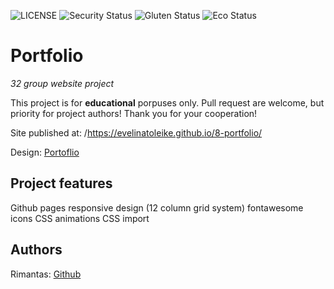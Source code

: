 ![LICENSE](https://img.shields.io/badge/license-MIT-blue.svg?style=flat-square)
![Security Status](https://img.shields.io/security-headers?label=Security&url=https%3A%2F%2Fgithub.com&style=flat-square)
![Gluten Status](https://img.shields.io/badge/Gluten-Free-green.svg)
![Eco Status](https://img.shields.io/badge/ECO-Friendly-green.svg)

# Portfolio

_32 group website project_

This project is for **educational** porpuses only. Pull request are welcome, but priority for project authors! Thank you for your cooperation!

Site published at: /https://evelinatoleike.github.io/8-portfolio/

Design: [Portoflio](https://shreethemes.in/cristino/layouts/index.html)

## Project features
Github pages
responsive design (12 column grid system)
fontawesome icons
CSS animations
CSS import

## Authors

Rimantas: [Github](https://github.com/Evelinatoleike)